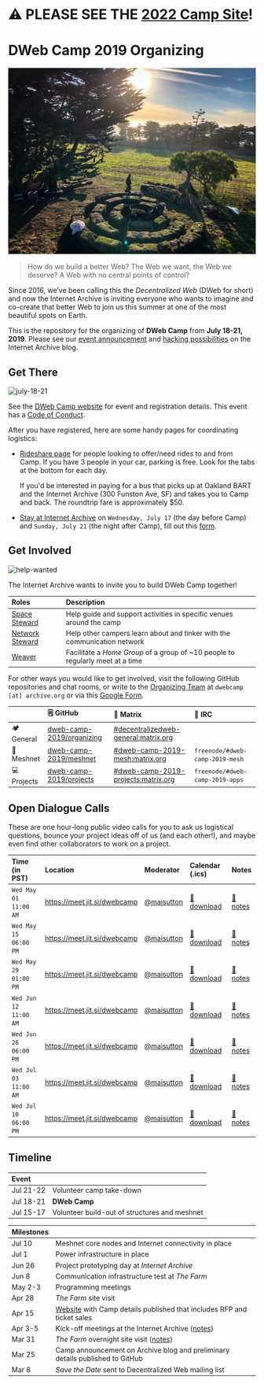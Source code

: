 # ⚠️ PLEASE SEE THE [2022 Camp Site](https://gitlab.com/getdweb/dweb-camp-2022)!

DWeb Camp 2019 Organizing
=========================

![the-farm](images/the-farm.jpg?raw=true)

>How do we build a better Web? The Web we want, the Web we deserve? A Web with no central points of control?

Since 2016, we’ve been calling this the _Decentralized Web_ (DWeb for short) and now the Internet Archive is inviting everyone who wants to imagine and co-create that better Web to join us this summer at one of the most beautiful spots on Earth.

This is the repository for the organizing of **DWeb Camp** from **July 18-21, 2019**.
Please see our [event announcement](https://blog.archive.org/2019/03/24/coming-this-summer-the-first-dweb-camp/) and  [hacking possibilities](https://blog.archive.org/2019/05/26/spark-new-ideas-technologies-at-dweb-camp-2019/) on the Internet Archive blog.

## Get There

![july-18-21](https://img.shields.io/badge/july%2018-21-008672.svg)

See the [DWeb Camp website](https://dwebcamp.org) for event and registration details. This event has a [Code of Conduct](https://dwebcamp.org/conduct/).

After you have registered, here are some handy pages for coordinating logistics:

- [Rideshare page](https://docs.google.com/spreadsheets/d/1WjZd33F5no2AQ8BAbMDMoQMv8eFAsp8-SNNR3Z_M-Zc/edit?ts=5cfff040#gid=676404853) for people looking to offer/need rides to and from Camp. If you have 3 people in your car, parking is free. Look for the tabs at the bottom for each day.

  If you'd be interested in paying for a bus that picks up at Oakland BART and the Internet Archive (300 Funston Ave, SF) and takes you to Camp and back.  The roundtrip fare is approximately $50.

- [Stay at Internet Archive](https://github.com/dweb-camp-2019/organizing/issues/73/) on `Wednesday, July 17` (the day before Camp) and `Sunday, July 21` (the night after Camp), fill out this [form](https://fs26.formsite.com/ArchiveHR/IA_sleepover_2019/index.html).

## Get Involved

![help-wanted](https://img.shields.io/badge/help%20wanted-008672.svg)

The Internet Archive wants to invite you to build DWeb Camp together!

| Roles                                    | Description                                                                    |
|:-----------------------------------------|:-------------------------------------------------------------------------------|
| [Space Steward](roles/space-stewards.md) | Help guide and support activities in specific venues around the camp           |
| [Network Steward](roles/network-stewards.md) | Help other campers learn about and tinker with the communication network |
| [Weaver](roles/weavers.md)               | Facilitate a _Home Group_ of a group of ~10 people to regularly meet at a time |

For other ways you would like to get involved, visit the following GitHub repositories and chat rooms, or write to the [Organizing Team](TEAM.md) at `dwebcamp [at] archive.org` or via this [Google Form](https://docs.google.com/forms/d/e/1FAIpQLSe4gYQH6dBjTntt0IAgEh0z3tHKnfufHbBanf-SoDpnB73b5w/viewform).

|                   | :spiral_notepad: GitHub | :speech_balloon: Matrix | :speech_balloon: IRC |
|:------------------|:------------------------|:------------------------|:---------------------|
| :camping: General | [dweb-camp-2019/organizing](https://github.com/dweb-camp-2019/organizing) | [#decentralizedweb-general:matrix.org](https://riot.im/app/#/room/#decentralizedweb-general:matrix.org) | |
| :satellite: Meshnet | [dweb-camp-2019/meshnet](https://github.com/dweb-camp-2019/meshnet) | [#dweb-camp-2019-mesh:matrix.org](https://riot.im/app/#/room/#dweb-camp-2019-mesh:matrix.org) | `freenode/#dweb-camp-2019-mesh` |
| :computer: Projects | [dweb-camp-2019/projects](https://github.com/dweb-camp-2019/projects) | [#dweb-camp-2019-projects:matrix.org](https://riot.im/app/#/room/#dweb-camp-2019-projects:matrix.org) | `freenode/#dweb-camp-2019-apps` |

## Open Dialogue Calls

These are one hour-long public video calls for you to ask us logistical questions, bounce your project ideas off of us (and each other!), and maybe even find other collaborators to work on a project.

| Time (in PST)       | Location                     | Moderator                                  | Calendar (.ics)                                                | Notes                                                         |
|:--------------------|:-----------------------------|:-------------------------------------------|:---------------------------------------------------------------|:--------------------------------------------------------------|
|`Wed May 01 11:00 AM`| https://meet.jit.si/dwebcamp | [@maisutton](https://github.com/maisutton) | [:calendar: download](open-dialogue/ics/20190501.ics?raw=true) | [:memo: notes](open-dialogue/notes/open-dialogue-20190501.md) |
|`Wed May 15 06:00 PM`| https://meet.jit.si/dwebcamp | [@maisutton](https://github.com/maisutton) | [:calendar: download](open-dialogue/ics/20190515.ics?raw=true) | [:memo: notes](open-dialogue/notes/open-dialogue-20190516.md) |
|`Wed May 29 01:00 PM`| https://meet.jit.si/dwebcamp | [@maisutton](https://github.com/maisutton) | [:calendar: download](open-dialogue/ics/20190529.ics?raw=true) | [:memo: notes](open-dialogue/notes/open-dialogue-20190529.md) |
|`Wed Jun 12 11:00 AM`| https://meet.jit.si/dwebcamp | [@maisutton](https://github.com/maisutton) | [:calendar: download](open-dialogue/ics/20190612.ics?raw=true) | [:memo: notes](open-dialogue/notes/open-dialogue-20190612.md) |
|`Wed Jun 26 06:00 PM`| https://meet.jit.si/dwebcamp | [@maisutton](https://github.com/maisutton) | [:calendar: download](open-dialogue/ics/20190626.ics?raw=true) | [:memo: notes](open-dialogue/notes/open-dialogue-20190626.md) |
|`Wed Jul 03 11:00 AM`| https://meet.jit.si/dwebcamp | [@maisutton](https://github.com/maisutton) | [:calendar: download](open-dialogue/ics/20190703.ics?raw=true) | [:memo: notes](open-dialogue/notes/open-dialogue-20190703.md) |
|`Wed Jul 10 06:00 PM`| https://meet.jit.si/dwebcamp | [@maisutton](https://github.com/maisutton) | [:calendar: download](open-dialogue/ics/20190710.ics?raw=true) | [:memo: notes](open-dialogue/notes/open-dialogue-20190710.md) |

## Timeline

| Event     |                                                               |
|:----------|:--------------------------------------------------------------|
| Jul 21-22 | Volunteer camp take-down                                      |
| Jul 18-21 | **DWeb Camp**                                                 |
| Jul 15-17 | Volunteer build-out of structures and meshnet                 |

| Milestones |                                                                               |
|:-----------|:------------------------------------------------------------------------------|
| Jul 10     | Meshnet core nodes and Internet connectivity in place                         |
| Jul 1      | Power infrastructure in place                                                 |
| Jun 26     | Project prototyping day at _Internet Archive_                                 |
| Jun 8      | Communication infrastructure test at _The Farm_                               |
| May 2-3    | Programming meetings                                                          |
| Apr 28     | _The Farm_ site visit                                                         |
| Apr 15     | [Website](https://dwebcamp.org) with Camp details published that includes RFP and ticket sales |
| Apr 3-5    | Kick-off meetings at the Internet Archive ([notes](notes/2019-04-05-kick-off-week/README.md#organizer-planning--the-internet-archive)) |
| Mar 31     | _The Farm_ overnight site visit ([notes](notes/2019-04-05-kick-off-week/README.md#site-visit--the-farm)) |
| Mar 25     | Camp announcement on Archive blog and preliminary details published to GitHub |
| Mar 8      | _Save the Date_ sent to Decentralized Web mailing list                        |
